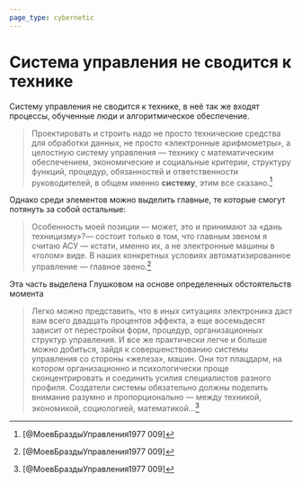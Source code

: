 ```yaml
---
page_type: cybernetic
---
```


# Система управления не сводится к технике

Систему управления не сводится к технике, в неё так же входят процессы, обученные люди и алгоритмическое обеспечение.

> Проектировать и строить надо не просто технические средства для обработки данных, не просто «электронные арифмометры», а целостную систему управления — технику с математическим обеспечением, экономические и социальные критерии, структуру функций, процедур, обязанностей и ответственности руководителей, в общем именно **систему**, этим все сказано.[^1]



Однако среди элементов можно выделить главные, те которые смогут потянуть за собой остальные:

> Особенность моей позиции — может, это и принимают за «дань техницизму»?— состоит только в том, что главным звеном я считаю АСУ — кстати, именно их, а не электронные машины в «голом» виде. В наших конкретных условиях автоматизированное управление — главное звено.[^1]

Эта часть выделена Глушковом на основе определенных обстоятельств момента

> Легко можно представить, что в иных ситуациях электроника даст вам всего двадцать процентов эффекта, а еще восемьдесят зависит от перестройки форм, процедур, организационных структур управления. И все же практически легче и больше можно добиться, зайдя к совершенствованию системы управления со стороны «железа», машин. Они тот плацдарм, на котором организационно и психологически проще сконцентрировать и соединить усилия специалистов разного профиля. Создатели системы обязательно должны поделить внимание разумно и пропорционально — между техникой, экономикой, социологией, математикой...[^1]


[^1]:  [@МоевБраздыУправления1977 009]